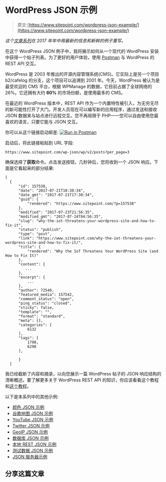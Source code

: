 # WordPress JSON 示例

> 原文:[https://www.sitepoint.com/wordpress-json-example/](https://www.sitepoint.com/wordpress-json-example/)

*这个[文章系列](https://www.sitepoint.com/10-example-json-files/)在 2017 年年中用最新的信息和新鲜的例子重写。*

在这个 WordPress JSON 例子中，我将展示如何从一个现代的 WordPress 安装中获得一个帖子列表。为了更好的用户体验，使用 [Postman](https://www.getpostman.com/) 与 WordPress 的 REST API 交互。

WordPress 是 2003 年推出的开源内容管理系统(CMS)。它实际上是另一个项目 b2/cafelog 的分支，这个项目可以追溯到 2001 年。今天，WordPress 被认为是最受欢迎的 CMS 平台，根据 WPManage 的数据，它目前占据了全球网络的 26%。它还拥有大约 **60%** 的市场份额，是使用最多的 CMS。

在最近的 WordPress 版本中，REST API 作为一个内置特性被引入，为无穷无尽的新可能性打开了大门。开发人员现在可以编写新的应用程序，通过发送和接收 JSON 数据来与站点进行远程交互。您不再局限于 PHP——您可以自由使用您最喜欢的语言，只要它能与 JSON 交互。

你可以从这个链接启动邮差:
[![Run in Postman](../Images/46540439e43e214e885022556a69a94a.png)](https://www.getpostman.com/run-collection/39470d10b78a47070620)

启动后，将此链接粘贴到 URL 字段:

```
https://www.sitepoint.com/wp-json/wp/v2/posts?per_page=3 
```

确保选择了**获取**命令。点击发送按钮，几秒钟后，您将收到一个 JSON 响应。下面是它看起来的部分结果:

```
[
  {
      "id": 157538,
      "date": "2017-07-21T10:30:34",
      "date_gmt": "2017-07-21T17:30:34",
      "guid": {
          "rendered": "https://www.sitepoint.com/?p=157538"
      },
      "modified": "2017-07-23T21:56:35",
      "modified_gmt": "2017-07-24T04:56:35",
      "slug": "why-the-iot-threatens-your-wordpress-site-and-how-to-fix-it",
      "status": "publish",
      "type": "post",
      "link": "https://www.sitepoint.com/why-the-iot-threatens-your-wordpress-site-and-how-to-fix-it/",
      "title": {
          "rendered": "Why the IoT Threatens Your WordPress Site (and How to Fix It)"
      },
      "content": {
         ...
      },
      "excerpt": {
          ...
      },
      "author": 72546,
      "featured_media": 157542,
      "comment_status": "open",
      "ping_status": "closed",
      "sticky": false,
      "template": "",
      "format": "standard",
      "meta": [],
      "categories": [
          6132
      ],
      "tags": [
          1798,
          6298
      ],

      }
  ] 
```

我已经截断了内容和摘录，以向您展示一篇 WordPress 帖子的 JSON 响应结构的清晰概述。要了解更多关于 WordPress REST API 的知识，你应该看看这个教程和[这个教程](https://www.sitepoint.com/wp-api/)。

以下是本系列中的其他示例:

*   [颜色 JSON 示例](https://www.sitepoint.com/colors-json-example/)
*   [谷歌地图 JSON 示例](https://www.sitepoint.com/google-maps-json-file/)
*   [YouTube JSON 示例](https://www.sitepoint.com/youtube-json-example/)
*   [Twitter JSON 示例](https://www.sitepoint.com/twitter-json-example/)
*   [GeoIP JSON 示例](https://www.sitepoint.com/geoip-json-example)
*   [数据库 JSON 示例](https://www.sitepoint.com/database-json-file/)
*   [本地 REST JSON 示例](https://www.sitepoint.com/local-rest-json-file/)
*   [测试数据 JSON 示例](https://www.sitepoint.com/test-data-json-example/)
*   [JSON 服务器示例](https://www.sitepoint.com/json-server-example/)

## 分享这篇文章